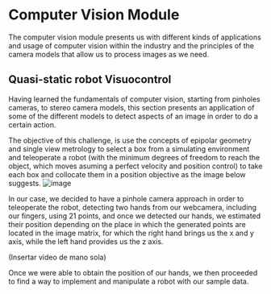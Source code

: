 # Computer Vision Module
  The computer vision module presents us with different kinds of applications and usage of computer vision within the industry and the principles of the camera models that allow us to process images as we need.

## Quasi-static robot Visuocontrol
  Having learned the fundamentals of computer vision, starting from pinholes cameras, to stereo camera models, this section presents an application of some of the different models to detect aspects of an image in order to do a certain action.
  
  The objective of this challenge, is use the concepts of epipolar geometry and single view metrology to select a box from a simulating environment and teleoperate a robot (with the minimum degrees of freedom to reach the object, which moves asuming a perfect velocity and position control) to take each box and collocate them in a position objective as the image below suggests.
  ![image](https://github.com/DevasNAI/Electro-HorchatasPuzzleBot/assets/55808186/8d7ec7fb-73dd-4cad-a3d5-35938ca764b7)

  In our case, we decided to have a pinhole camera approach in order to teleoperate the robot, detecting two hands from our webcamera, including our fingers, using 21 points, and once we detected our hands, we estimated their position depending on the place in which the generated points are located in the image matrix, for which the right hand brings us the x and y axis, while the left hand provides us the z axis.
  
  (Insertar video de mano sola)  
  
  Once we were able to obtain the position of our hands, we then proceeded to find a way to implement and manipulate a robot with our sample data.



